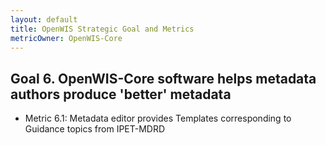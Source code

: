 ```yaml
---
layout: default
title: OpenWIS Strategic Goal and Metrics
metricOwner: OpenWIS-Core
---
```


## Goal 6. OpenWIS-Core software helps metadata authors produce 'better' metadata ##
- Metric 6.1: Metadata editor provides Templates corresponding to Guidance topics from IPET-MDRD
